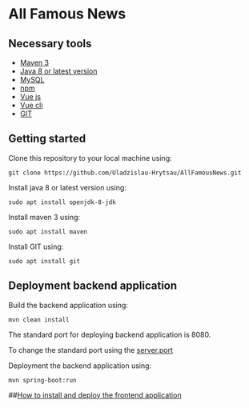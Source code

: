 # All Famous News

## Necessary tools

* [Maven 3](https://maven.apache.org/)
* [Java 8 or latest version](https://www.oracle.com/technetwork/java/javase/downloads/jdk8-downloads-2133151.html)
* [MySQL](https://www.mysql.com/)
* [npm](https://www.npmjs.com/)
* [Vue js](https://vuejs.org/)
* [Vue cli](https://cli.vuejs.org/)
* [GIT](https://git-scm.com/)


## Getting started
Clone this repository to your local machine using:
```
git clone https://github.com/Uladzislau-Hrytsau/AllFamousNews.git
```
Install java 8 or latest version using:
```
sudo apt install openjdk-8-jdk
```
Install maven 3 using:
```
sudo apt install maven
```
Install GIT using:
```
sudo apt install git 
```

## Deployment backend application
Build the backend application using:
```
mvn clean install
```
The standard port for deploying backend application is 8080.

To change the standard port using the [server.port](../AllFamousNews/src/main/resources/application.properties)

Deployment the backend application using:
```
mvn spring-boot:run
```

##[How to install and deploy the frontend application](../AllFamousNews/front-end/vue-news/README.md)